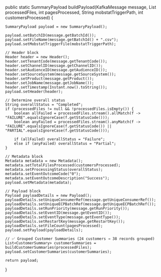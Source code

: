 public static SummaryPayload buildPayload(KafkaMessage message,
                                          List<SummaryProcessedFile> processedFiles,
                                          int pagesProcessed,
                                          String mobstatTriggerPath,
                                          int customersProcessed) {

    SummaryPayload payload = new SummaryPayload();

    payload.setBatchID(message.getBatchId());
    payload.setFileName(message.getBatchId() + ".csv");
    payload.setMobstatTriggerFile(mobstatTriggerPath);

    // Header block
    Header header = new Header();
    header.setTenantCode(message.getTenantCode());
    header.setChannelID(message.getChannelID());
    header.setAudienceID(message.getAudienceID());
    header.setSourceSystem(message.getSourceSystem());
    header.setProduct(message.getProduct());
    header.setJobName(message.getJobName());
    header.setTimestamp(Instant.now().toString());
    payload.setHeader(header);

    // Determine overall status
    String overallStatus = "Completed";
    if (processedFiles != null && !processedFiles.isEmpty()) {
        boolean allFailed = processedFiles.stream().allMatch(f -> "FAILURE".equalsIgnoreCase(f.getStatusCode()));
        boolean anyFailed = processedFiles.stream().anyMatch(f -> "FAILURE".equalsIgnoreCase(f.getStatusCode()) || "PARTIAL".equalsIgnoreCase(f.getStatusCode()));

        if (allFailed) overallStatus = "Failure";
        else if (anyFailed) overallStatus = "Partial";
    }

    // Metadata block
    Metadata metadata = new Metadata();
    metadata.setTotalFilesProcessed(customersProcessed);
    metadata.setProcessingStatus(overallStatus);
    metadata.setEventOutcomeCode("0");
    metadata.setEventOutcomeDescription("Success");
    payload.setMetadata(metadata);

    // Payload block
    Payload payloadDetails = new Payload();
    payloadDetails.setUniqueConsumerRef(message.getUniqueConsumerRef());
    payloadDetails.setUniqueECPBatchRef(message.getUniqueECPBatchRef());
    payloadDetails.setRunPriority(message.getRunPriority());
    payloadDetails.setEventID(message.getEventID());
    payloadDetails.setEventType(message.getEventType());
    payloadDetails.setRestartKey(message.getRestartKey());
    payloadDetails.setFileCount(pagesProcessed);
    payload.setPayload(payloadDetails);

    // ✅ Grouped Customer Summaries (24 customers → 38 records grouped)
    List<CustomerSummary> customerSummaries = buildCustomerSummaries(processedFiles);
    payload.setCustomerSummaries(customerSummaries);

    return payload;
}

